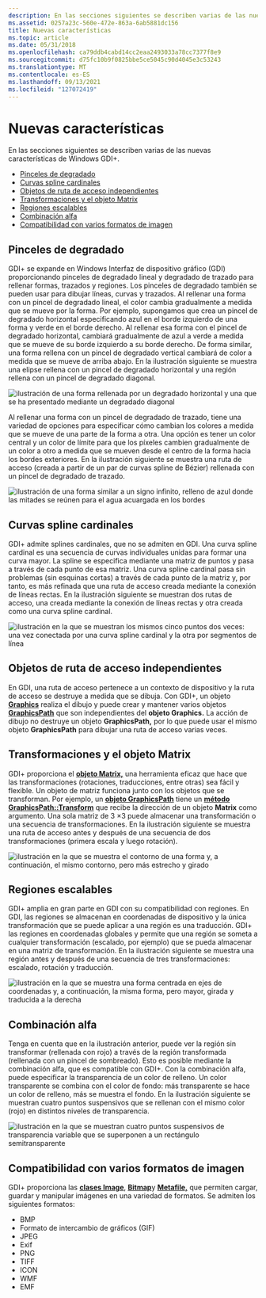 ```yaml
---
description: En las secciones siguientes se describen varias de las nuevas características de Windows GDI+.
ms.assetid: 0257a23c-560e-472e-863a-6ab5881dc156
title: Nuevas características
ms.topic: article
ms.date: 05/31/2018
ms.openlocfilehash: ca79ddb4cabd14cc2eaa2493033a78cc7377f8e9
ms.sourcegitcommit: d75fc10b9f0825bbe5ce5045c90d4045e3c53243
ms.translationtype: MT
ms.contentlocale: es-ES
ms.lasthandoff: 09/13/2021
ms.locfileid: "127072419"
---
```

# <a name="new-features"></a>Nuevas características

En las secciones siguientes se describen varias de las nuevas características de Windows GDI+.

-   [Pinceles de degradado](#gradient-brushes)
-   [Curvas spline cardinales](#cardinal-splines)
-   [Objetos de ruta de acceso independientes](#independent-path-objects)
-   [Transformaciones y el objeto Matrix](#transformations-and-the-matrix-object)
-   [Regiones escalables](#scalable-regions)
-   [Combinación alfa](#alpha-blending)
-   [Compatibilidad con varios formatos de imagen](#support-for-multiple-image-formats)

## <a name="gradient-brushes"></a>Pinceles de degradado

GDI+ se expande en Windows Interfaz de dispositivo gráfico (GDI) proporcionando pinceles de degradado lineal y degradado de trazado para rellenar formas, trazados y regiones. Los pinceles de degradado también se pueden usar para dibujar líneas, curvas y trazados. Al rellenar una forma con un pincel de degradado lineal, el color cambia gradualmente a medida que se mueve por la forma. Por ejemplo, supongamos que crea un pincel de degradado horizontal especificando azul en el borde izquierdo de una forma y verde en el borde derecho. Al rellenar esa forma con el pincel de degradado horizontal, cambiará gradualmente de azul a verde a medida que se mueve de su borde izquierdo a su borde derecho. De forma similar, una forma rellena con un pincel de degradado vertical cambiará de color a medida que se mueve de arriba abajo. En la ilustración siguiente se muestra una elipse rellena con un pincel de degradado horizontal y una región rellena con un pincel de degradado diagonal.

![ilustración de una forma rellenada por un degradado horizontal y una que se ha presentado mediante un degradado diagonal](images/aboutgdip01-art01.png)

Al rellenar una forma con un pincel de degradado de trazado, tiene una variedad de opciones para especificar cómo cambian los colores a medida que se mueve de una parte de la forma a otra. Una opción es tener un color central y un color de límite para que los píxeles cambien gradualmente de un color a otro a medida que se mueven desde el centro de la forma hacia los bordes exteriores. En la ilustración siguiente se muestra una ruta de acceso (creada a partir de un par de curvas spline de Bézier) rellenada con un pincel de degradado de trazado.

![ilustración de una forma similar a un signo infinito, relleno de azul donde las mitades se reúnen para el agua acuargada en los bordes](images/aboutgdip01-art02.png)

## <a name="cardinal-splines"></a>Curvas spline cardinales

GDI+ admite splines cardinales, que no se admiten en GDI. Una curva spline cardinal es una secuencia de curvas individuales unidas para formar una curva mayor. La spline se especifica mediante una matriz de puntos y pasa a través de cada punto de esa matriz. Una curva spline cardinal pasa sin problemas (sin esquinas cortas) a través de cada punto de la matriz y, por tanto, es más refinada que una ruta de acceso creada mediante la conexión de líneas rectas. En la ilustración siguiente se muestran dos rutas de acceso, una creada mediante la conexión de líneas rectas y otra creada como una curva spline cardinal.

![ilustración en la que se muestran los mismos cinco puntos dos veces: una vez conectada por una curva spline cardinal y la otra por segmentos de línea](images/aboutgdip01-art03.png)

## <a name="independent-path-objects"></a>Objetos de ruta de acceso independientes

En GDI, una ruta de acceso pertenece a un contexto de dispositivo y la ruta de acceso se destruye a medida que se dibuja. Con GDI+, un objeto [**Graphics**](/windows/desktop/api/gdiplusgraphics/nl-gdiplusgraphics-graphics) realiza el dibujo y puede crear y mantener varios objetos [**GraphicsPath**](/windows/desktop/api/gdipluspath/nl-gdipluspath-graphicspath) que son independientes del **objeto Graphics.** La acción de dibujo no destruye un objeto **GraphicsPath,** por lo que puede usar el mismo objeto **GraphicsPath** para dibujar una ruta de acceso varias veces.

## <a name="transformations-and-the-matrix-object"></a>Transformaciones y el objeto Matrix

GDI+ proporciona el [**objeto Matrix,**](/windows/desktop/api/gdiplusmatrix/nl-gdiplusmatrix-matrix) una herramienta eficaz que hace que las transformaciones (rotaciones, traducciones, entre otras) sea fácil y flexible. Un objeto de matriz funciona junto con los objetos que se transforman. Por ejemplo, un [**objeto GraphicsPath**](/windows/desktop/api/gdipluspath/nl-gdipluspath-graphicspath) tiene un [**método GraphicsPath::Transform**](/windows/desktop/api/Gdipluspath/nf-gdipluspath-graphicspath-transform) que recibe la dirección de un objeto **Matrix** como argumento. Una sola matriz de 3 ×3 puede almacenar una transformación o una secuencia de transformaciones. En la ilustración siguiente se muestra una ruta de acceso antes y después de una secuencia de dos transformaciones (primera escala y luego rotación).

![ilustración en la que se muestra el contorno de una forma y, a continuación, el mismo contorno, pero más estrecho y girado](images/aboutgdip01-art04.png)

## <a name="scalable-regions"></a>Regiones escalables

GDI+ amplia en gran parte en GDI con su compatibilidad con regiones. En GDI, las regiones se almacenan en coordenadas de dispositivo y la única transformación que se puede aplicar a una región es una traducción. GDI+ las regiones en coordenadas globales y permite que una región se someta a cualquier transformación (escalado, por ejemplo) que se pueda almacenar en una matriz de transformación. En la ilustración siguiente se muestra una región antes y después de una secuencia de tres transformaciones: escalado, rotación y traducción.

![ilustración en la que se muestra una forma centrada en ejes de coordenadas y, a continuación, la misma forma, pero mayor, girada y traducida a la derecha](images/aboutgdip01-art05.png)

## <a name="alpha-blending"></a>Combinación alfa

Tenga en cuenta que en la ilustración anterior, puede ver la región sin transformar (rellenada con rojo) a través de la región transformada (rellenada con un pincel de sombreado). Esto es posible mediante la combinación alfa, que es compatible con GDI+. Con la combinación alfa, puede especificar la transparencia de un color de relleno. Un color transparente se combina con el color de fondo: más transparente se hace un color de relleno, más se muestra el fondo. En la ilustración siguiente se muestran cuatro puntos suspensivos que se rellenan con el mismo color (rojo) en distintos niveles de transparencia.

![ilustración en la que se muestran cuatro puntos suspensivos de transparencia variable que se superponen a un rectángulo semitransparente](images/aboutgdip01-art06.png)

## <a name="support-for-multiple-image-formats"></a>Compatibilidad con varios formatos de imagen

GDI+ proporciona las [**clases Image**](/windows/desktop/api/gdiplusheaders/nl-gdiplusheaders-image), [**Bitmap**](/windows/desktop/api/gdiplusheaders/nl-gdiplusheaders-bitmap)y [**Metafile,**](/windows/desktop/api/gdiplusheaders/nl-gdiplusheaders-metafile) que permiten cargar, guardar y manipular imágenes en una variedad de formatos. Se admiten los siguientes formatos:

-   BMP
-   Formato de intercambio de gráficos (GIF)
-   JPEG
-   Exif
-   PNG
-   TIFF
-   ICON
-   WMF
-   EMF

 

 



